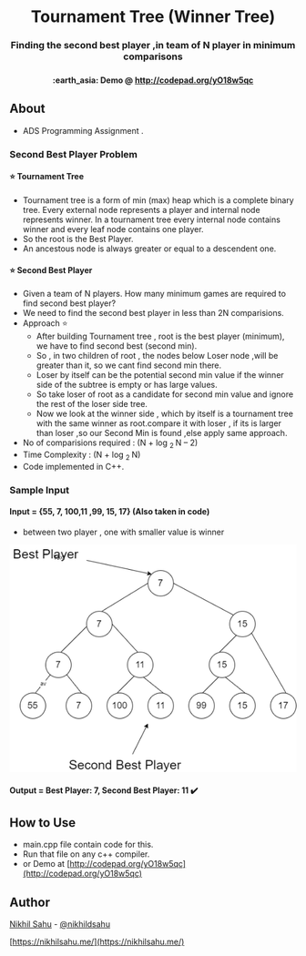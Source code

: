 <h1 align="center">Tournament Tree (Winner Tree)  </h1>
<h3 align="center"> Finding the second best player ,in team of N player in minimum comparisons  <h3>
<h4 align="center"> :earth_asia: Demo @ <a href="http://codepad.org/yO18w5qc">http://codepad.org/yO18w5qc</a>   </h4>   


## About 
- ADS Programming Assignment .

### Second Best Player Problem
 ####  :star: Tournament Tree 
   - Tournament tree is a form of min (max) heap which is a complete binary tree. Every external node represents a player and internal node represents winner. In a tournament tree every internal node contains winner and every leaf node contains one player.
 - So the root is the Best Player.
 - An ancestous node is always greater or equal to a descendent one.
 
 #### :star: Second Best Player
  - Given a team of N players. How many minimum games are required to find second best player?
  -  We need to find the second best player in less than 2N comparisions.
  - Approach :star: 
      - After building Tournament tree , root is the best player (minimum), we have to find second best (second min).
      - So , in two children of root , the nodes below Loser node ,will be greater than it, so we cant find second min there.
      - Loser by itself can be the potential second min value if the winner side of the subtree is empty or has large values.
      - So take loser of root as a candidate for second min value and ignore the rest of the loser side tree.
      - Now we look at the winner side , which by itself is a tournament tree with the same winner as root.compare it with loser ,
       if its is larger than loser ,so our Second Min is found ,else apply same approach.
  - No of comparisions required : (N + log <sub> 2 </sub> N – 2)
  - Time Complexity : (N + log <sub> 2 </sub> N)
  - Code implemented in C++.
 
 ### Sample Input 
  #### Input = {55, 7, 100,11 ,99, 15, 17} (Also taken in code)
   - between two player , one with smaller value is winner 
   
   
 <p align="center">
  <img height=400px  src="./sampletree.png" >
  </p>
  
  #### Output = Best Player: 7, Second Best Player: 11 :heavy_check_mark:
  
  
   ## How to Use
 -  main.cpp file contain code for this.
 -  Run that file on any c++ compiler.
 -  or Demo at [http://codepad.org/yO18w5qc](http://codepad.org/yO18w5qc)
 
## Author

[Nikhil Sahu](https://nikhilsahu.me/) - [@nikhildsahu](https://github.com/nikhildsahu) 

[https://nikhilsahu.me/](https://nikhilsahu.me/)

